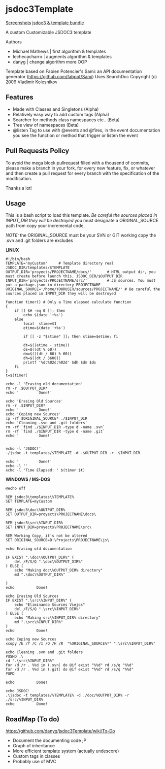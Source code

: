 jsdoc3Template
==============

[Screenshots](https://github.com/danyg/jsdoc3Template/wiki#wiki-screenshots)
[jsdoc3 & template bundle](https://github.com/danyg/jsdoc3Template/wiki/jsdoc.rar)

A custom Customizable JSDOC3 template

Authors
- Michael Mathews  | first algorithm & templates
- lechecacharro		| augments algorithm & templates
- danyg				| change algorithm more OOP

Template based on Fabien Potencier's Sami: an API documentation generator (<https://github.com/fabpot/Sami>)
Uses SearchDoc Copyright (c) 2009 Vladimir Kolesnikov

Features
--------

- Made with Classes and Singletons (Alpha)
- Relatively easy way to add custom tags (Alpha)
- Searcher for methods class namespaces etc.. (Beta)
- Tree view of namespaces (Beta)
- @listen Tag to use with @events and @fires, in the event documentation you see the function or method that trigger or listen the event 

Pull Requests Policy
--------------------

To avoid the mega block pullrequest filled with a thousend of commits, 
please make a branch in your fork, for every new feature, fix, or 
whatever and then create a pull request for every branch with the 
specification of the modification. 

Thanks a lot!

Usage
-----

This is a bash script to load this template. *Be careful the sources 
placed in INPUT_DIR they will be destroyed* you must designate a 
ORIGNAL_SOURCE path from copy your incremental code, 

  *NOTE:* the ORIGINAL_SOURCE must be your SVN or GIT working copy the .svn and .git folders are excludes

**LINUX**

    #!/bin/bash
  	TEMPLATE='myCustom'     # Template directory real JSDOC_DIR/templates/$TEMPLATE
  	OUTPUT_DIR='proyects/PROJECTNAME/docs/'       # HTML output dir, you must create before launch this. JSDOC_DIR/$OUTPUT_DIR
    INPUT_DIR='proyects/PROJECTNAME/src/'         # JS sources. You must put a package.json in directory PROJECTNAME 
    ORIGINAL_SOURCE='/home/YOURUSER/sources/PROJECTNAME/' # Be careful the sources placed in INPUT_DIR they will be destroyed

	function timer() # Only a Time elapsed calculate function 
	{
		if [[ $# -eq 0 ]]; then
			echo $(date '+%s')
		else
			local  stime=$1
			etime=$(date '+%s')

			if [[ -z "$stime" ]]; then stime=$etime; fi

			dt=$((etime - stime))
			ds=$((dt % 60))
			dm=$(((dt / 60) % 60))
			dh=$((dt / 3600))
			printf '%d:%02d:%02d' $dh $dm $ds
		fi
	}
	t=$(timer)

	echo -l 'Erasing old documentation'
	rm -r .$OUTPUT_DIR*
	echo '         Done!'

	echo 'Erasing Old Sources'
	rm -r .$INPUT_DIR*
	echo '         Done!'
	echo 'Coping new Sources'
	cp -rf $ORIGINAL_SOURCE* ./$INPUT_DIR
	echo 'Cleaning .svn and .git folders'
	rm -rf `find ./$INPUT_DIR -type d -name .svn`
	rm -rf `find ./$INPUT_DIR -type d -name .git`
	echo '         Done!'


	echo -l 'JSDOC!'
	./jsdoc -t templates/$TEMPLATE -d .$OUTPUT_DIR -r .$INPUT_DIR

	echo '         Done!'
	echo -l ''
	echo -l 'Time Elapsed: ' $(timer $t)

**WINDOWS / MS-DOS**

	@echo off

	REM jsdoc3\templates\%TEMPLATE%
	SET TEMPLATE=myCustom

	REM jsdoc3\doc\%OUTPUT_DIR%
	SET OUTPUT_DIR=proyects\PROJECTNAME\docs\

	REM jsdoc3\src\%INPUT_DIR%
	SET INPUT_DIR=proyects\PROJECTNAME\src\

	REM Working Copy, it's not be altered
	SET ORIGINAL_SOURCE=D:\Projects\PROJECTNAME\js\

	echo Erasing old documentation

	IF EXIST ".\doc\%OUTPUT_DIR%" ( 
		del /F/S/Q ".\doc\%OUTPUT_DIR%"
	) ELSE ( 
		echo "Making doc\%OUTPUT_DIR% directory"
		md ".\doc\%OUTPUT_DIR%"

	)
	echo          Done!

	echo Erasing Old Sources
	IF EXIST ".\src\%INPUT_DIR%" ( 
		echo "Eliminando Sources Viejos"
		del /F/S/Q ".\src\%INPUT_DIR%"
	) ELSE ( 
		echo "Making src\%INPUT_DIR% directory"
		md ".\src\%INPUT_DIR%"
	)
	echo          Done!

	echo Coping new Sources
	xcopy /E /Y /C /I /Q /H /R  "%ORIGINAL_SOURCE%*" ".\src\%INPUT_DIR%"

	echo Cleaning .svn and .git folders
	PUSHD .\
	cd ".\src\%INPUT_DIR%"
	for /d /r . %%d in (.svn) do @if exist "%%d" rd /s/q "%%d"
	for /d /r . %%d in (.git) do @if exist "%%d" rd /s/q "%%d"
	POPD

	echo          Done!

	echo JSDOC!
	.\jsdoc -t templates/%TEMPLATE% -d ./doc/%OUTPUT_DIR% -r ./src/%INPUT_DIR%
	echo          Done!

RoadMap (To do)
--------------
https://github.com/danyg/jsdoc3Template/wiki/To-Do
- Document the documenting code ;P
- Graph of inheritance
- More efficient template system (actually undescore)
- Custom tags in classes
- Probably use of MVC
